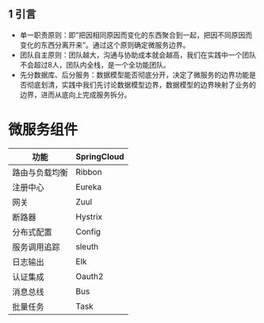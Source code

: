 ## 1 引言

* 单一职责原则：即”把因相同原因而变化的东西聚合到一起，把因不同原因而变化的东西分离开来”。通过这个原则确定微服务边界。
* 团队自主原则：团队越大，沟通与协助成本就会越高，我们在实践中一个团队不会超过8人，团队内全栈，是一个全功能团队。
* 先分数据库、后分服务：数据模型能否彻底分开，决定了微服务的边界功能是否彻底划清，实践中我们先讨论数据模型边界，数据模型的边界映射了业务的边界，进而从底向上完成服务拆分。

# 微服务组件
| 功能        | SpringCloud    | 
| --------   | :----- | 
|路由与负载均衡|Ribbon|
|注册中心|Eureka|
|网关|Zuul|
|断路器|Hystrix|
|分布式配置|Config|
|服务调用追踪|sleuth|
|日志输出|Elk|
|认证集成|Oauth2|
|消息总线|Bus|
|批量任务|Task|
